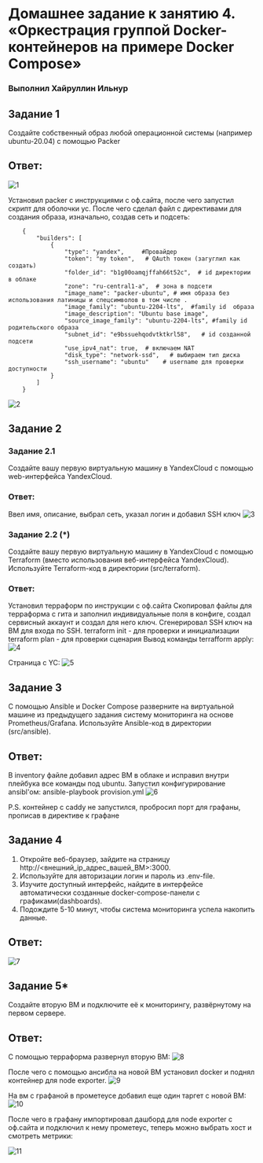 # Домашнее задание к занятию 4. «Оркестрация группой Docker-контейнеров на примере Docker Compose»

### Выполнил Хайруллин Ильнур


## Задание 1
Создайте собственный образ любой операционной системы (например ubuntu-20.04) с помощью Packer

## Ответ:

![1](img/1.png)

Установил packer c инструкциями с оф.сайта, после чего запустил скрипт для оболочки yc.
После чего сделал файл с директивами для создания образа, изначально, создав сеть и подсеть:
                
        {
            "builders": [
                {
                    "type": "yandex",     #Провайдер
                    "token": "my token",   # QAuth токен (загуглил как создать)
                    "folder_id": "b1g00oamqjffah66t52c",  # id директории в облаке
                    "zone": "ru-central1-a",  # зона в подсети
                    "image_name": "packer-ubuntu", # имя образа без использования латиницы и спецсимволов в том числе .  
                    "image_family": "ubuntu-2204-lts",  #family id  образа
                    "image_description": "Ubuntu base image", 
                    "source_image_family": "ubuntu-2204-lts", #family id  родительского образа
                    "subnet_id": "e9bssuehqodvtktkrl58",   # id созданной подсети
                    "use_ipv4_nat": true,  # включаем NAT
                    "disk_type": "network-ssd",   # выбираем тип диска
                    "ssh_username": "ubuntu"    # username для проверки доступности
                }
            ]
        }   
![2](img/2.png)
## Задание 2
### Задание 2.1
Создайте вашу первую виртуальную машину в YandexCloud с помощью web-интерфейса YandexCloud.

### Ответ:
Ввел имя, описание, выбрал сеть, указал логин и добавил SSH ключ
![3](img/3.png)

### Задание 2.2 (*)
Создайте вашу первую виртуальную машину в YandexCloud с помощью Terraform (вместо использования веб-интерфейса YandexCloud). Используйте Terraform-код в директории (src/terraform).
### Ответ:
Установил терраформ по инструкции с оф.сайта
Скопировал файлы для терраформа с гита и заполнил индивидуальные поля в конфиге, создал сервисный аккаунт и создал для него ключ. Сгенерировал SSH ключ на ВМ для входа по SSH.
terraform init - для проверки и инициализации 
terraform plan - для проверки сценария
Вывод команды terrafform apply:
![4](img/4.png)

Страница с YC:
![5](img/5.png)

## Задание 3
С помощью Ansible и Docker Compose разверните на виртуальной машине из предыдущего задания систему мониторинга на основе Prometheus/Grafana. Используйте Ansible-код в директории (src/ansible).

## Ответ:
В inventory файле добавил адрес ВМ в облаке и исправил внутри плейбука все команды под ubuntu.
Запустил конфигурирование ansibl'ом:  ansible-playbook provision.yml 
![6](img/6.png)
		
P.S. контейнер с caddy не запустился, пробросил порт для графаны, прописав в директиве к графане 

## Задание 4
1. Откройте веб-браузер, зайдите на страницу http://<внешний_ip_адрес_вашей_ВМ>:3000.
2. Используйте для авторизации логин и пароль из .env-file.
3. Изучите доступный интерфейс, найдите в интерфейсе автоматически созданные docker-compose-панели с графиками(dashboards).
4. Подождите 5-10 минут, чтобы система мониторинга успела накопить данные.

## Ответ:
![7](img/7.png)

## Задание 5*
Создайте вторую ВМ и подключите её к мониторингу, развёрнутому на первом сервере.

## Ответ:
С помощью терраформа развернул вторую ВМ:
![8](img/8.png)

После чего с помощью ансибла на новой ВМ установил docker и поднял контейнер для node exporter.
![9](img/9.png)

На вм с графаной в прометеусе добавил еще один таргет с новой ВМ:
![10](img/10.png)

После чего в графану импортировал дашборд для node exporter с оф.сайта и подключил к нему прометеус, теперь можно выбрать хост и смотреть метрики:

![11](img/11.png)